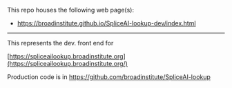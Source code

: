 This repo houses the following web page(s):

* https://broadinstitute.github.io/SpliceAI-lookup-dev/index.html

---
  
This represents the dev. front end for 

[https://spliceailookup.broadinstitute.org](https://spliceailookup.broadinstitute.org/)     

Production code is in https://github.com/broadinstitute/SpliceAI-lookup
